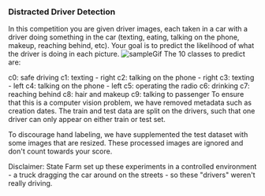### Distracted Driver Detection
In this competition you are given driver images, each taken in a car with a driver doing something in the car (texting, eating, talking on the phone, makeup, reaching behind, etc). Your goal is to predict the likelihood of what the driver is doing in each picture. 
![sampleGif](https://storage.googleapis.com/kaggle-competitions/kaggle/5048/media/output_DEb8oT.gif)
The 10 classes to predict are:

c0: safe driving
c1: texting - right
c2: talking on the phone - right
c3: texting - left
c4: talking on the phone - left
c5: operating the radio
c6: drinking
c7: reaching behind
c8: hair and makeup
c9: talking to passenger
To ensure that this is a computer vision problem, we have removed metadata such as creation dates. The train and test data are split on the drivers, such that one driver can only appear on either train or test set. 

To discourage hand labeling, we have supplemented the test dataset with some images that are resized. These processed images are ignored and don't count towards your score.

Disclaimer: State Farm set up these experiments in a controlled environment - a truck dragging the car around on the streets - so these "drivers" weren't really driving. 
